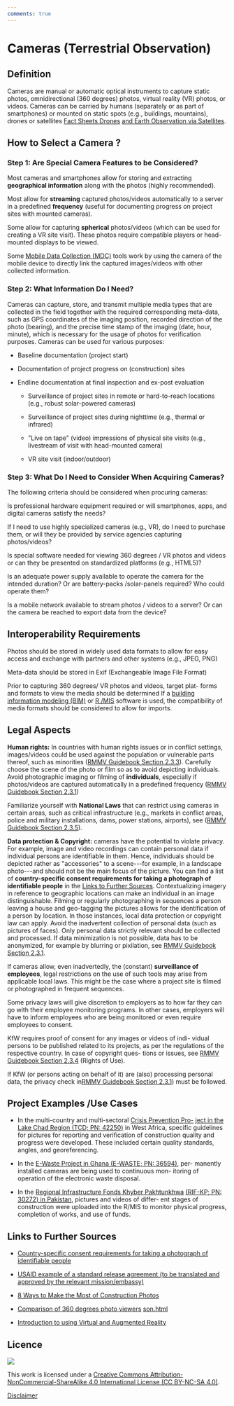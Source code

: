 ```yaml
---
comments: true
---
```


# Cameras (Terrestrial Observation)

## Definition

Cameras are manual or automatic optical instruments to capture static
photos, omnidirectional (360 degrees) photos, virtual reality (VR) photos, or
videos. Cameras can be carried by humans (separately or as part of
smartphones) or mounted on static spots (e.g., buildings, mountains),
drones or satellites [Fact Sheets Drones](drones.md) [and Earth
Observation via Satellites](satellites.md).

## How to Select a Camera ?

### Step 1: Are Special Camera Features to be Considered?

Most cameras and smartphones allow for storing and extracting **geographical information** along with the photos (highly recommended).

Most allow for **streaming** captured photos/videos automatically to a server in a predefined **frequency** (useful for documenting progress on project sites with mounted cameras).

Some allow for capturing **spherical** photos/videos (which can be used for creating a VR site visit). These photos require compatible players or head-mounted displays to be viewed.

Some [Mobile Data Collection (MDC)](mdc.md) tools work by using the camera of the mobile device to directly link the captured images/videos with other collected information.

### Step 2: What Information Do I Need?

Cameras can capture, store, and transmit multiple media types that are
collected in the field together with the required corresponding
meta-data, such as GPS coordinates of the imaging position, recorded
direction of the photo (bearing), and the precise time stamp of the
imaging (date, hour, minute), which is necessary for the usage of
photos for verification purposes. Cameras can be used for various
purposes:

- Baseline documentation (project start)

- Documentation of project progress on (construction) sites

- Endline documentation at final inspection and ex-post evaluation

  - Surveillance of project sites in remote or hard-to-reach
    locations (e.g., robust solar-powered cameras)

  - Surveillance of project sites during nighttime (e.g., thermal or
    infrared)

  - "Live on tape" (video) impressions of physical site visits
    (e.g., livestream of visit with head-mounted camera)

  - VR site visit (indoor/outdoor)

### Step 3: What Do I Need to Consider When Acquiring Cameras?

The following criteria should be considered when procuring cameras:

Is professional hardware equipment required or will smartphones,
apps, and digital cameras satisfy the needs?

If I need to use highly specialized cameras (e.g., VR), do I need to
purchase them, or will they be provided by service agencies capturing
photos/videos?

Is special software needed for viewing 360 degrees / VR photos and videos or
can they be presented on standardized platforms (e.g., HTML5)?

Is an adequate power supply available to operate the camera for the
intended duration? Or are battery-packs /solar-panels required? Who
could operate them?

Is a mobile network available to stream photos / videos to a server?
Or can the camera be reached to export data from the device?

## Interoperability Requirements

Photos should be stored in widely used data formats to allow for easy
access and exchange with partners and other systems (e.g., JPEG, PNG)

Meta-data should be stored in Exif (Exchangeable Image File Format)

Prior to capturing 360 degrees/ VR photos and videos, target plat- forms and
formats to view the media should be determined If a [building
information modeling (BIM)](bim.md) or [R /MIS](rmis.md) software is used, the compatibility of media formats should be considered to allow for imports.

## Legal Aspects

**Human rights:** In countries with human rights issues or in conflict
settings, images/videos could be used against the population or
vulnerable parts thereof, such as minorities ([RMMV Guidebook Section 2.3.3](https://www.kfw-entwicklungsbank.de/Service/Publications-Videos/Publications-by-topic/Digitalisation/RMMV-Guidebook/)). Carefully choose the scene of the photo or film so as to avoid
depicting individuals. Avoid photographic imaging or filming of
**individuals**, especially if photos/videos are captured automatically in a predefined frequency ([RMMV Guidebook Section 2.3.1](https://www.kfw-entwicklungsbank.de/Service/Publications-Videos/Publications-by-topic/Digitalisation/RMMV-Guidebook/))

Familiarize yourself with **National Laws** that can restrict using
cameras in certain areas, such as critical infrastructure (e.g.,
markets in conflict areas, police and military installations, dams,
power stations, airports), see ([RMMV Guidebook Section 2.3.5](https://www.kfw-entwicklungsbank.de/Service/Publications-Videos/Publications-by-topic/Digitalisation/RMMV-Guidebook/)).

**Data protection & Copyright:** cameras have the potential to violate
privacy. For example, image and video recordings can contain personal
data if individual persons are identifiable in them. Hence,
individuals should be depicted rather as "accessories" to a
scene---for example, in a landscape photo---and should not be the main
focus of the picture. You can find a list of **country-specific consent requirements for taking a photograph of identifiable people** in the [Links to Further Sources](#links-to-further-sources). Contextualizing imagery in reference to
geographic locations can make an individual in an image
distinguishable. Filming or regularly photographing in sequences a
person leaving a house and geo-tagging the pictures allows for the
identification of a person by location. In those instances, local data
protection or copyright law can apply. Avoid the inadvertent
collection of personal data (such as pictures of faces). Only personal
data strictly relevant should be collected and processed. If data
minimization is not possible, data has to be anonymized, for example
by blurring or pixilation, see [RMMV Guidebook Section 2.3.1](https://www.kfw-entwicklungsbank.de/Service/Publications-Videos/Publications-by-topic/Digitalisation/RMMV-Guidebook/).

If cameras allow, even inadvertedly, the (constant) **surveillance of
employees**, legal restrictions on the use of such tools may arise
from applicable local laws. This might be the case where a project
site is filmed or photographed in frequent sequences.

Some privacy laws will give discretion to employers as to how far they
can go with their employee monitoring programs. In other cases,
employers will have to inform employees who are being monitored or
even require employees to consent.

KfW requires proof of consent for any images or videos of indi- vidual
persons to be published related to its projects, as per the
regulations of the respective country. In case of copyright ques-
tions or issues, see [RMMV Guidebook Section 2.3.4](https://www.kfw-entwicklungsbank.de/Service/Publications-Videos/Publications-by-topic/Digitalisation/RMMV-Guidebook/) (Rights of Use).

If KfW (or persons acting on behalf of it) are (also) processing
personal data, the privacy check in[RMMV Guidebook Section 2.3.1](https://www.kfw-entwicklungsbank.de/Service/Publications-Videos/Publications-by-topic/Digitalisation/RMMV-Guidebook/)) must be followed.

## Project Examples /Use Cases

- In the multi-country and multi-sectoral [Crisis Prevention
  Pro-](https://www.kfw-entwicklungsbank.de/ipfz/Projektdatenbank/TCD---Stabilisierung-und-VersÃ¶hnung-im-Tschadseebecken-42250.htm)
  [ject in the Lake Chad Region (TCD; PN: 42250)](https://www.kfw-entwicklungsbank.de/ipfz/Projektdatenbank/TCD---Stabilisierung-und-VersÃ¶hnung-im-Tschadseebecken-42250.htm)
  in West Africa, specific guidelines for pictures for reporting and
  verification of construction quality and progress were developed.
  These included certain quality standards, angles, and
  georeferencing.

- In the [E-Waste Project in Ghana (E-WASTE; PN: 36594)](https://www.kfw-entwicklungsbank.de/ipfz/Projektdatenbank/Umweltgerechtes--Recycling-und-Entsorgung-von-E-Schrott-Phase-I-36594.htm),
  per- manently installed cameras are being used to continuous mon-
  itoring of operation of the electronic waste disposal.

- In the [Regional Infrastructure Fonds Khyber
  Pakhtunkhwa](https://www.kfw-entwicklungsbank.de/ipfz/Projektdatenbank/Regionaler-Infrastrukturfonds-fÃ¼r-Khyper-Pakhtunkhwa-30272.htm)
  [(RIF-KP; PN: 30272) in
  Pakistan](https://www.kfw-entwicklungsbank.de/ipfz/Projektdatenbank/Regionaler-Infrastrukturfonds-fÃ¼r-Khyper-Pakhtunkhwa-30272.htm),
  pictures and videos of differ- ent stages of construction were
  uploaded into the R/MIS to monitor physical progress, completion of
  works, and use of funds.

## Links to Further Sources

- [Country-specific consent requirements for taking a photograph of identifiable people](https://commons.wikimedia.org/wiki/Commons:Country_specific_consent_requirements)

- [USAID example of a standard release agreement (to be translated and approved by the relevant mission/embassy)](https://www.usaid.gov/branding/photo-guide/release)

- [8 Ways to Make the Most of Construction Photos](https://constructionblog.autodesk.com/construction-photos/)

- [Comparison of 360 degrees photo viewers](https://360photo-to-video.com/360-photo-viewers-comparison.html)
  [son.html](https://360photo-to-video.com/360-photo-viewers-comparison.html)

- [Introduction to using Virtual and Augmented Reality](https://www.dlr.de/sc/en/desktopdefault.aspx/tabid-1186/1640_read-19030/)

## Licence

![](https://i.creativecommons.org/l/by-nc-sa/4.0/88x31.png)

This work is licensed under a [Creative Commons Attribution-NonCommercial-ShareAlike 4.0 International License (CC BY-NC-SA 4.0)](https://creativecommons.org/licenses/by-nc-sa/4.0/).

[Disclaimer](disclaimer.md)
